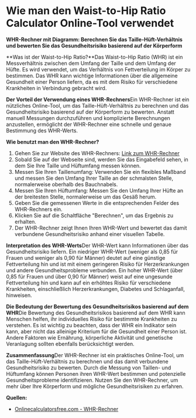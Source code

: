Wie man den Waist-to-Hip Ratio Calculator Online-Tool verwendet
===============================================================

**WHR-Rechner mit Diagramm: Berechnen Sie das Taille-Hüft-Verhältnis und bewerten Sie das Gesundheitsrisiko basierend auf der Körperform**

**Was ist der Waist-to-Hip Ratio?**Das Waist-to-Hip Ratio (WHR) ist ein Messverhältnis zwischen dem Umfang der Taille und dem Umfang der Hüfte. Es wird verwendet, um das Verhältnis von Fettverteilung im Körper zu bestimmen. Das WHR kann wichtige Informationen über die allgemeine Gesundheit einer Person liefern, da es mit dem Risiko für verschiedene Krankheiten in Verbindung gebracht wird.

**Der Vorteil der Verwendung eines WHR-Rechners**Ein WHR-Rechner ist ein nützliches Online-Tool, um das Taille-Hüft-Verhältnis zu berechnen und das Gesundheitsrisiko basierend auf der Körperform zu bewerten. Anstatt manuell Messungen durchzuführen und komplizierte Berechnungen anzustellen, ermöglicht der WHR-Rechner eine schnelle und genaue Bestimmung des WHR-Werts.

**Wie benutzt man den WHR-Rechner?**

1. Gehen Sie zur Website des WHR-Rechners: [Link zum WHR-Rechner](https://www.onlinecalculatorsfree.com/de/fitness/waist-to-hip-ratio-calculator.html)
2. Sobald Sie auf der Webseite sind, werden Sie das Eingabefeld sehen, in dem Sie Ihre Taille und Hüftumfang messen können.
3. Messen Sie Ihren Taillenumfang: Verwenden Sie ein flexibles Maßband und messen Sie den Umfang Ihrer Taille an der schmalsten Stelle, normalerweise oberhalb des Bauchnabels.
4. Messen Sie Ihren Hüftumfang: Messen Sie den Umfang Ihrer Hüfte an der breitesten Stelle, normalerweise um das Gesäß herum.
5. Geben Sie die gemessenen Werte in die entsprechenden Felder des WHR-Rechners ein.
6. Klicken Sie auf die Schaltfläche "Berechnen", um das Ergebnis zu erhalten.
7. Der WHR-Rechner zeigt Ihnen Ihren WHR-Wert und bewertet das damit verbundene Gesundheitsrisiko anhand einer visuellen Tabelle.

**Interpretation des WHR-Werts**Der WHR-Wert kann Informationen über das Gesundheitsrisiko liefern. Ein niedriger WHR-Wert (weniger als 0,85 für Frauen und weniger als 0,90 für Männer) deutet auf eine günstige Fettverteilung hin und ist mit einem geringeren Risiko für Herzerkrankungen und andere Gesundheitsprobleme verbunden. Ein hoher WHR-Wert (über 0,85 für Frauen und über 0,90 für Männer) weist auf eine ungesunde Fettverteilung hin und kann auf ein erhöhtes Risiko für verschiedene Krankheiten, einschließlich Herzerkrankungen, Diabetes und Schlaganfall, hinweisen.

**Die Bedeutung der Bewertung des Gesundheitsrisikos basierend auf dem WHR**Die Bewertung des Gesundheitsrisikos basierend auf dem WHR kann Menschen helfen, ihr individuelles Risiko für bestimmte Krankheiten zu verstehen. Es ist wichtig zu beachten, dass der WHR ein Indikator sein kann, aber nicht das alleinige Kriterium für die Gesundheit einer Person ist. Andere Faktoren wie Ernährung, körperliche Aktivität und genetische Veranlagung sollten ebenfalls berücksichtigt werden.

**Zusammenfassung**Der WHR-Rechner ist ein praktisches Online-Tool, um das Taille-Hüft-Verhältnis zu berechnen und das damit verbundene Gesundheitsrisiko zu bewerten. Durch die Messung von Taillen- und Hüftumfang können Personen ihren WHR-Wert bestimmen und potenzielle Gesundheitsprobleme identifizieren. Nutzen Sie den WHR-Rechner, um mehr über Ihre Körperform und mögliche Gesundheitsrisiken zu erfahren.

**Quellen:**

- [Onlinecalculatorsfree.com - WHR-Rechner](https://www.onlinecalculatorsfree.com/de/fitness/waist-to-hip-ratio-calculator.html)